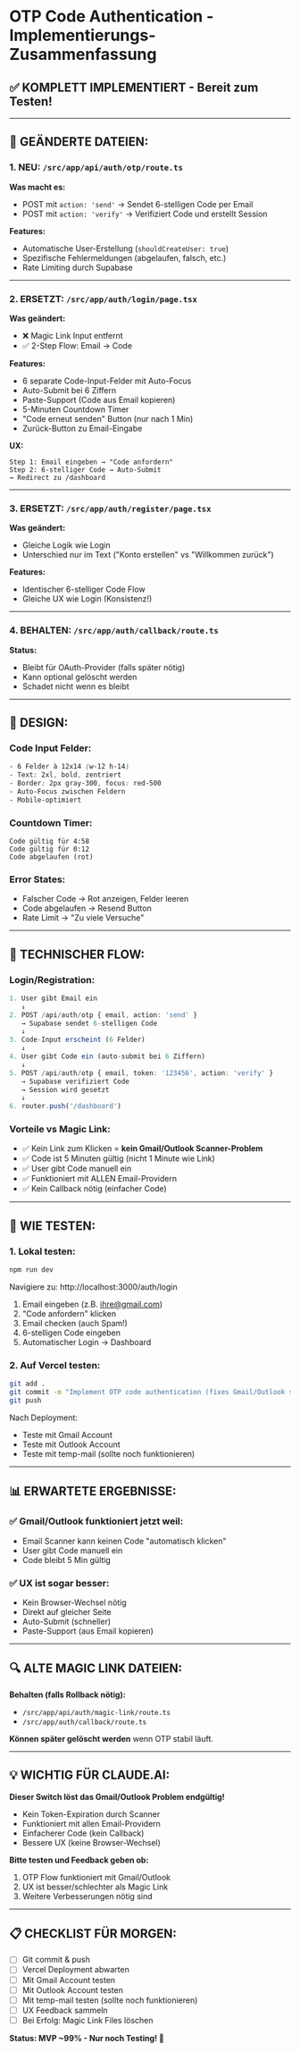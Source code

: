 # OTP Code Authentication - Implementierungs-Zusammenfassung

## ✅ KOMPLETT IMPLEMENTIERT - Bereit zum Testen!

---

## 📝 GEÄNDERTE DATEIEN:

### 1. **NEU:** `/src/app/api/auth/otp/route.ts`
**Was macht es:**
- POST mit `action: 'send'` → Sendet 6-stelligen Code per Email
- POST mit `action: 'verify'` → Verifiziert Code und erstellt Session

**Features:**
- Automatische User-Erstellung (`shouldCreateUser: true`)
- Spezifische Fehlermeldungen (abgelaufen, falsch, etc.)
- Rate Limiting durch Supabase

---

### 2. **ERSETZT:** `/src/app/auth/login/page.tsx`
**Was geändert:**
- ❌ Magic Link Input entfernt
- ✅ 2-Step Flow: Email → Code

**Features:**
- 6 separate Code-Input-Felder mit Auto-Focus
- Auto-Submit bei 6 Ziffern
- Paste-Support (Code aus Email kopieren)
- 5-Minuten Countdown Timer
- "Code erneut senden" Button (nur nach 1 Min)
- Zurück-Button zu Email-Eingabe

**UX:**
```
Step 1: Email eingeben → "Code anfordern"
Step 2: 6-stelliger Code → Auto-Submit
→ Redirect zu /dashboard
```

---

### 3. **ERSETZT:** `/src/app/auth/register/page.tsx`
**Was geändert:**
- Gleiche Logik wie Login
- Unterschied nur im Text ("Konto erstellen" vs "Willkommen zurück")

**Features:**
- Identischer 6-stelliger Code Flow
- Gleiche UX wie Login (Konsistenz!)

---

### 4. **BEHALTEN:** `/src/app/auth/callback/route.ts`
**Status:** 
- Bleibt für OAuth-Provider (falls später nötig)
- Kann optional gelöscht werden
- Schadet nicht wenn es bleibt

---

## 🎨 DESIGN:

### Code Input Felder:
```css
- 6 Felder à 12x14 (w-12 h-14)
- Text: 2xl, bold, zentriert
- Border: 2px gray-300, focus: red-500
- Auto-Focus zwischen Feldern
- Mobile-optimiert
```

### Countdown Timer:
```
Code gültig für 4:58
Code gültig für 0:12
Code abgelaufen (rot)
```

### Error States:
- Falscher Code → Rot anzeigen, Felder leeren
- Code abgelaufen → Resend Button
- Rate Limit → "Zu viele Versuche"

---

## 🔧 TECHNISCHER FLOW:

### Login/Registration:
```typescript
1. User gibt Email ein
   ↓
2. POST /api/auth/otp { email, action: 'send' }
   → Supabase sendet 6-stelligen Code
   ↓
3. Code-Input erscheint (6 Felder)
   ↓
4. User gibt Code ein (auto-submit bei 6 Ziffern)
   ↓
5. POST /api/auth/otp { email, token: '123456', action: 'verify' }
   → Supabase verifiziert Code
   → Session wird gesetzt
   ↓
6. router.push('/dashboard')
```

### Vorteile vs Magic Link:
- ✅ Kein Link zum Klicken = **kein Gmail/Outlook Scanner-Problem**
- ✅ Code ist 5 Minuten gültig (nicht 1 Minute wie Link)
- ✅ User gibt Code manuell ein
- ✅ Funktioniert mit ALLEN Email-Providern
- ✅ Kein Callback nötig (einfacher Code)

---

## 🚀 WIE TESTEN:

### 1. Lokal testen:
```bash
npm run dev
```

Navigiere zu: http://localhost:3000/auth/login

1. Email eingeben (z.B. ihre@gmail.com)
2. "Code anfordern" klicken
3. Email checken (auch Spam!)
4. 6-stelligen Code eingeben
5. Automatischer Login → Dashboard

### 2. Auf Vercel testen:
```bash
git add .
git commit -m "Implement OTP code authentication (fixes Gmail/Outlook scanner issue)"
git push
```

Nach Deployment:
- Teste mit Gmail Account
- Teste mit Outlook Account
- Teste mit temp-mail (sollte noch funktionieren)

---

## 📊 ERWARTETE ERGEBNISSE:

### ✅ Gmail/Outlook funktioniert jetzt weil:
- Email Scanner kann keinen Code "automatisch klicken"
- User gibt Code manuell ein
- Code bleibt 5 Min gültig

### ✅ UX ist sogar besser:
- Kein Browser-Wechsel nötig
- Direkt auf gleicher Seite
- Auto-Submit (schneller)
- Paste-Support (aus Email kopieren)

---

## 🔍 ALTE MAGIC LINK DATEIEN:

**Behalten (falls Rollback nötig):**
- `/src/app/api/auth/magic-link/route.ts`
- `/src/app/auth/callback/route.ts`

**Können später gelöscht werden** wenn OTP stabil läuft.

---

## 💡 WICHTIG FÜR CLAUDE.AI:

**Dieser Switch löst das Gmail/Outlook Problem endgültig!**

- Kein Token-Expiration durch Scanner
- Funktioniert mit allen Email-Providern
- Einfacherer Code (kein Callback)
- Bessere UX (keine Browser-Wechsel)

**Bitte testen und Feedback geben ob:**
1. OTP Flow funktioniert mit Gmail/Outlook
2. UX ist besser/schlechter als Magic Link
3. Weitere Verbesserungen nötig sind

---

## 📋 CHECKLIST FÜR MORGEN:

- [ ] Git commit & push
- [ ] Vercel Deployment abwarten
- [ ] Mit Gmail Account testen
- [ ] Mit Outlook Account testen
- [ ] Mit temp-mail testen (sollte noch funktionieren)
- [ ] UX Feedback sammeln
- [ ] Bei Erfolg: Magic Link Files löschen

**Status: MVP ~99% - Nur noch Testing! 🎉**

